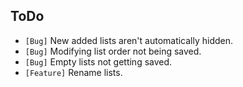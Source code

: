 ## ToDo

* `[Bug]` New added lists aren't automatically hidden.
* `[Bug]` Modifying list order not being saved.
* `[Bug]` Empty lists not getting saved.
* `[Feature]` Rename lists.